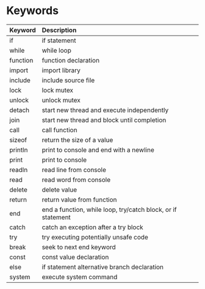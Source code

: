 # Keywords

| Keyword | Description                                                 |
|:--------|:------------------------------------------------------------|
|if       |if statement                                                 |
|while    |while loop                                                   |
|function |function declaration                                         |
|import   |import library                                               |
|include  |include source file                                          |
|lock     |lock mutex                                                   |
|unlock   |unlock mutex                                                 |
|detach   |start new thread and execute independently                   |
|join     |start new thread and block until completion                  |
|call     |call function                                                |
|sizeof   |return the size of a value                                   |
|println  |print to console and end with a newline                      |
|print    |print to console                                             |
|readln   |read line from console                                       |
|read     |read word from console                                       |
|delete   |delete value                                                 |
|return   |return value from function                                   |
|end      |end a function, while loop, try/catch block, or if statement |
|catch    |catch an exception after a try block                         |
|try      |try executing potentially unsafe code                        |
|break    |seek to next end keyword                                     |
|const    |const value declaration                                      |
|else     |if statement alternative branch declaration                  |
|system   |execute system command                                       |
